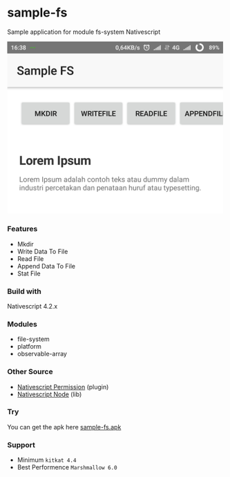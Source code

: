 # sample-fs
Sample application for module fs-system Nativescript

<img src="https://github.com/dyazincahya/sample-fs/blob/master/screenshot.jpg"  width="500">

### Features
- Mkdir
- Write Data To File
- Read File
- Append Data To File
- Stat File

### Build with
Nativescript 4.2.x

### Modules
- file-system
- platform
- observable-array

### Other Source
- [Nativescript Permission](https://github.com/nathanaela/nativescript-permissions) (plugin)
- [Nativescript Node](https://github.com/EddyVerbruggen/nativescript-node) (lib)

### Try
You can get the apk here [sample-fs.apk](https://github.com/dyazincahya/sample-fs/blob/master/sample-fs.apk)

### Support
- Minimum ```kitkat 4.4```
- Best Performence ```Marshmallow 6.0```
